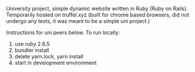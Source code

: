 University project, simple dynamic website written in Ruby (Ruby on Rails).
Temporarily hosted on truffel.xyz (built for chrome based browsers, did not undergo any tests, it was meant to be a simple uni project.)


Instructions for uni peers below.
To run locally:
1. use ruby 2.6.5
2. bundler install
3. delete yarn.lock, yarn install
4. start in development environment

